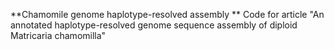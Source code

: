 **Chamomile genome haplotype-resolved assembly
**
Code for article "An annotated haplotype-resolved genome sequence assembly of diploid Matricaria chamomilla"
